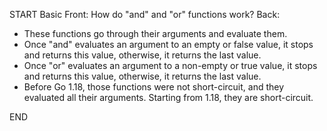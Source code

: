 START
Basic
Front: How do "and" and "or" functions work?
Back: 
- These functions go through their arguments and evaluate them.
- Once "and" evaluates an argument to an empty or false value, it stops and returns this value, otherwise, it returns the last value.
- Once "or" evaluates an argument to a non-empty or true value, it stops and returns this value, otherwise, it returns the last value.
- Before Go 1.18, those functions were not short-circuit, and they evaluated all their arguments. Starting from 1.18, they are short-circuit.
<!--ID: 1745299611373-->
END
